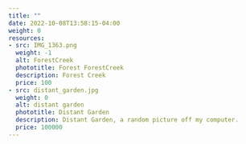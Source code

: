 ```yaml
---
title: ""
date: 2022-10-08T13:58:15-04:00
weight: 0
resources:
- src: IMG_1363.png
  weight: -1
  alt: ForestCreek
  phototitle: Forest ForestCreek
  description: Forest Creek
  price: 100
- src: distant_garden.jpg
  weight: 0
  alt: distant garden
  phototitle: Distant Garden
  description: Distant Garden, a random picture off my computer.
  price: 100000
---
```


